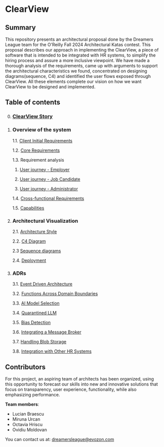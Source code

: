 # ClearView

## Summary

This repository presents an architectural proposal done by the Dreamers League team for the O'Reilly Fall 2024 Architectural Katas contest. This proposal describes our approach in implementing the ClearView, a piece of software that is intended to be integrated with HR systems, to simplify the hiring process and assure a more inclusive viewpoint. We have made a thorough analysis of the requirements, came up with arguments to support the architectural characteristics we found, concentrated on designing diagrams(sequence, C4) and identified the user flows exposed through ClearView. All these elements complete our vision on how we want ClearView to be designed and implemented.

## Table of contents

0. ### [ClearView Story](./1.Requirements/ClearViewStory.md)
1. ### Overview of the system

   1.1. [Client Initial Requirements](./1.Requirements/ClientInitialRequirements.md)

   1.2. [Core Requirements](./1.Requirements/CoreRequirements.md)

   1.3. Requirement analysis

   1. [User journey - Employer](./1.Requirements/UserJourneys/Employer.md)

   2. [User journey - Job Candidate](./1.Requirements/UserJourneys/JobCandidate.md)

   3. [User journey - Administrator](./1.Requirements/UserJourneys/Admin.md)

   1.4. [Cross-functional Requirements](./1.Requirements/CrossFunctionalRequirements.md)

   1.5. [Capabilities](./1.Requirements/Capabilities.md)

2. ### Architectural Visualization

   2.1. [Architecture Style](./2.ArchitectureVisualization/ArchitectureStyle.md)

   2.2. [C4 Diagram](./2.ArchitectureVisualization/C4Diagram.md)
   
   2.3 [Sequence diagrams](./2.ArchitectureVisualization/SequenceDiagrams.md)
   
   2.4. [Deployment](./2.ArchitectureVisualization/Deployment.md)

4. ### ADRs

   3.1. [Event Driven Architecture](./3.ADRs/ADR001-EventDrivenArchitecture.md)

   3.2. [Functions Across Domain Boundaries](./3.ADRs/ADR002-FunctionsAcrossDomainBoundaries.md)

   3.3. [AI Model Selection](./3.ADRs/ADR003-AIModelSelection.md)

   3.4. [Quarantined LLM](./3.ADRs/ADR004-QuarantinedLLM.md)

   3.5. [Bias Detection](./3.ADRs/ADR005-BiasDetection.md)

   3.6. [Integrating a Message Broker](./3.ADRs/ADR006-IntegratingAMessageBroker.md)

   3.7. [Handling Blob Storage](/3.ADRs/ADR007-HandlingBlobStorage.md)

   3.8. [Integration with Other HR Systems](/3.ADRs/ADR008-IntegrationWithOtherHrSystems.md)

## Contributors

For this project, an aspiring team of architects has been organized, using this opportunity to forecast our skills into new and innovative solutions that focus on transparency, user experience, functionality, while also emphasizing performance.

**Team members**:

- Lucian Braescu
- Miruna Urcan
- Octavia Hriscu
- Ovidiu Moldovan

You can contact us at: dreamersleague@evozon.com

